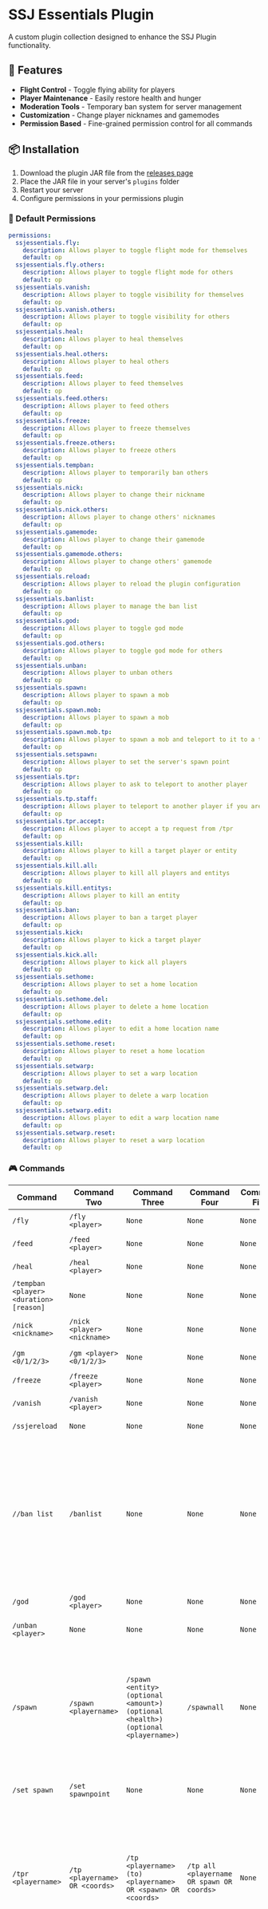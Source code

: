 # SSJ Essentials Plugin

A custom plugin collection designed to enhance the SSJ Plugin functionality.

## 🚀 Features

- **Flight Control** - Toggle flying ability for players
- **Player Maintenance** - Easily restore health and hunger
- **Moderation Tools** - Temporary ban system for server management
- **Customization** - Change player nicknames and gamemodes
- **Permission Based** - Fine-grained permission control for all commands

## 📦 Installation

1. Download the plugin JAR file from the [releases page](link-to-releases)
2. Place the JAR file in your server's `plugins` folder
3. Restart your server
4. Configure permissions in your permissions plugin

### 📝 Default Permissions

```yaml
permissions:
  ssjessentials.fly:
    description: Allows player to toggle flight mode for themselves
    default: op
  ssjessentials.fly.others:
    description: Allows player to toggle flight mode for others
    default: op
  ssjessentials.vanish:
    description: Allows player to toggle visibility for themselves
    default: op
  ssjessentials.vanish.others:
    description: Allows player to toggle visibility for others
    default: op
  ssjessentials.heal:
    description: Allows player to heal themselves
    default: op
  ssjessentials.heal.others:
    description: Allows player to heal others
    default: op
  ssjessentials.feed:
    description: Allows player to feed themselves
    default: op
  ssjessentials.feed.others:
    description: Allows player to feed others
    default: op
  ssjessentials.freeze:
    description: Allows player to freeze themselves
    default: op
  ssjessentials.freeze.others:
    description: Allows player to freeze others
    default: op
  ssjessentials.tempban:
    description: Allows player to temporarily ban others
    default: op
  ssjessentials.nick:
    description: Allows player to change their nickname
    default: op
  ssjessentials.nick.others:
    description: Allows player to change others' nicknames
    default: op
  ssjessentials.gamemode:
    description: Allows player to change their gamemode
    default: op
  ssjessentials.gamemode.others:
    description: Allows player to change others' gamemode
    default: op
  ssjessentials.reload:
    description: Allows player to reload the plugin configuration
    default: op
  ssjessentials.banlist:
    description: Allows player to manage the ban list
    default: op
  ssjessentials.god:
    description: Allows player to toggle god mode
    default: op
  ssjessentials.god.others:
    description: Allows player to toggle god mode for others
    default: op
  ssjessentials.unban:
    description: Allows player to unban others
    default: op
  ssjessentials.spawn:
    description: Allows player to spawn a mob
    default: op
  ssjessentials.spawn.mob:
    description: Allows player to spawn a mob
    default: op
  ssjessentials.spawn.mob.tp:
    description: Allows player to spawn a mob and teleport to it to a target player's location
    default: op
  ssjessentials.setspawn:
    description: Allows player to set the server's spawn point
    default: op
  ssjessentials.tpr:
    description: Allows player to ask to teleport to another player
    default: op
  ssjessentials.tp.staff:
    description: Allows player to teleport to another player if you are staff
    default: op
  ssjessentials.tpr.accept:
    description: Allows player to accept a tp request from /tpr
    default: op
  ssjessentials.kill:
    description: Allows player to kill a target player or entity
    default: op
  ssjessentials.kill.all:
    description: Allows player to kill all players and entitys
    default: op
  ssjessentials.kill.entitys:
    description: Allows player to kill an entity
    default: op
  ssjessentials.ban:
    description: Allows player to ban a target player
    default: op
  ssjessentials.kick:
    description: Allows player to kick a target player
    default: op
  ssjessentials.kick.all:
    description: Allows player to kick all players
    default: op
  ssjessentials.sethome:
    description: Allows player to set a home location
    default: op
  ssjessentials.sethome.del:
    description: Allows player to delete a home location
    default: op
  ssjessentials.sethome.edit:
    description: Allows player to edit a home location name
    default: op
  ssjessentials.sethome.reset:
    description: Allows player to reset a home location
    default: op
  ssjessentials.setwarp:
    description: Allows player to set a warp location
    default: op
  ssjessentials.setwarp.del:
    description: Allows player to delete a warp location
    default: op
  ssjessentials.setwarp.edit:
    description: Allows player to edit a warp location name
    default: op
  ssjessentials.setwarp.reset:
    description: Allows player to reset a warp location
    default: op
```

### 🎮 Commands

| Command | Command Two | Command Three | Command Four | Command Five | Command Six |Description | Permission One | Permission Two | Permission Three | Permission Four | Permission Five |
|-------------|-------------|-------------|-------------|-------------|-------------|-------------|-------------|-------------|-------------|-------------|-------------|
| `/fly` | `/fly <player>` | `None` | `None` | `None` | `None` | Toggle flight mode | `ssjessentials.fly` | `ssjessentials.fly.others` | `None` | `None` | `None` |
| `/feed` | `/feed <player>` | `None` | `None` | `None` | `None` | Restore hunger bar | `ssjessentials.feed` | `ssjessentials.feed.others` | `None` | `None` | `None` |
| `/heal` | `/heal <player>` | `None` | `None` | `None` | `None` | Restore health | `ssjessentials.heal` | `ssjessentials.heal.others` | `None` | `None` | `None` |
| `/tempban <player> <duration> [reason]` | `None` | `None` | `None` | `None` | `None` | Temporarily ban a player | `ssjessentials.tempban` | `None` | `None` | `None` | `None` |
| `/nick <nickname>` | `/nick <player> <nickname>` | `None` | `None` | `None` | `None` | Change your nickname | `ssjessentials.nick` | `ssjessentials.nick.others` | `None` | `None` | `None` |
| `/gm <0/1/2/3>` | `/gm <player> <0/1/2/3>` | `None` | `None` | `None` | `None` | Change gamemode | `ssjessentials.gamemode` | `ssjessentials.gamemode.others` | `None` | `None` | `None` |
| `/freeze` | `/freeze <player>` | `None` | `None` | `None` | `None` | Freeze player | `ssjessentials.freeze`| `ssjessentials.freeze.others` | `None` | `None` | `None` |
| `/vanish` | `/vanish <player>` | `None` | `None` | `None` | `None` | Toggle Vanish | `ssjessentials.vanish`| `ssjessentials.vanish.others` | `None` | `None` | `None` |
| `/ssjereload` | `None` | `None` | `None` | `None` | `None` | Reloads the plugin | `ssjessentials.reload` | `None` | `None` | `None` | `None` |
| `//ban list` | `/banlist` | `None` | `None` | `None` | `None` | Gives a list of banned players with the ban reason, time of ban, who banned the banned player, and when the banned player will be unbanned | `ssjessentials.banlist` | `None` | `None` | `None` | `None` |
| `/god` | `/god <player>` | `None` | `None` | `None` | `None` | Toggles god mod | `ssjessentials.god` | `ssjessentials.god.others` | `None` | `None` | `None` |
| `/unban <player>` | `None` | `None` | `None` | `None` | `None` | Unbans a banned player | `ssjessentials.unban` | `None` | `None` | `None` | `None` |
| `/spawn` | `/spawn <playername>` | `/spawn <entity> (optional <amount>) (optional <health>) (optional <playername>)` | `/spawnall` | `None` | `None` | Teleports you or target player to the spawn point OR spawns a mob where you are standing or at a target player | `ssjessentials.spawntp` | `ssjessentials.spawntp.others` | `ssjessentials.spawn.mob` | `None` | `None` |
| `/set spawn` | `/set spawnpoint` | `None` | `None` | `None` | `None` | Sets the server's spawn point | `ssjessentials.setspawn` | `None` | `None` | `None` | `None` |
| `/tpr <playername>` | `/tp <playername> OR <coords>` | `/tp <playername> (to) <playername> OR <spawn> OR <coords>` | `/tp all <playername OR spawn OR coords>` | `None` | `None` | Ask to teleport to another player (or telelport to a player or teleport a player to another player or spawn if you are staff) | `ssjessentials.tpr` | `None` | `None` | `None` | `None` |
| `/tpr accept` | `None` | `None` | `None` | `None` | `None` | Accept a tp request from /tpr | `ssjessentials.tpr.accept`| `None` | `None` | `None` | `None` |
| `/killall` | `/kill <player>` | `/kill <entity>` | `/killall entities` | `None` | `None` | Kills all players and entitys, kills a target player, or kills an entity | `ssjessentials.kill` | `ssjessentials.kill.all` | `ssjessentials.kill.entitys` | `None` | `None` |
| `/ban <playername>` | `None` | `None` | `None` | `None` | `None` | Bans the target player | `ssjessentials.ban` | `None` | `None` | `None` | `None` |
| `/kick <playername>` | `/kickall` | `None` | `None` | `None` | `None` | Kicks the target player | `ssjessentials.kick` | `ssjessentials.kick.all` | `None` | `None` | `None`|
| `/sethome <name>` | `/delhome <name>` | `/edithome <current name> <new name>` | `/resethome <home name>` | `//home list` | `/home <home name>` | Sets player home location, or teleports the player to their custom home location | `None` | `ssjessentials.sethome.del` | `ssjessentials.sethome.edit` | `ssjessentials.sethome.reset` | `None`|
| `/warp <warp name>` | `/setwarp <warp name>` | `/delwarp <warp name>` | `//warp list` | `/resetwarp <warp name>` | `/warpall` | Sets server warp location | `None` | `ssjessentials.setwarp.del` | `ssjessentials.setwarp.edit` | `ssjessentials.setwarp.reset` | `None`|


## 🔧 Configuration
Create or modify `plugins/SSJEssentials/config.yml`:

```yaml
# General Settings
settings:
  # Prefix for plugin messages
  prefix: "&7[&bSSJ&7] "
  
# Flight Settings
flight:
  # Maximum flight speed (1-10)
  max-speed: 2
  # Whether flight should be disabled on combat
  disable-on-combat: true

# Nickname Settings
nickname:
  # Maximum length for nicknames
  max-length: 16
  # Whether to allow color codes in nicknames
  allow-colors: true
  # Blocked words in nicknames
  blocked-words: []

# Tempban Settings
tempban:
  # Default ban reason if none provided
  default-reason: "No reason specified"
  # Maximum ban duration (in days)
  max-duration: 30
  # Whether to broadcast tempbans
  broadcast: true

# Ban Settings
ban:
  # Whether to broadcast bans
  broadcast: true
  # Default ban reason if none provided
  default-reason: "No reason specified"
```

Modify `plugins/SSJEssentials/PlayerData/<playername>.yml`:

```yaml

# Player Settings

uuid: 

name: 

flying: false

vanished: false

frozen: false

gamemode: SURVIVAL

godmode: false

nickname: 

```

## 📝 License

This project is currently unlicensed. This means that while the code is publicly available, there are no explicit permissions granted for its use, modification, or distribution. 

If you'd like to use this plugin, please contact the developer for permission.

## 🙏 Acknowledgments

- SSJ Plugin - [Link to SSJ Plugin]

